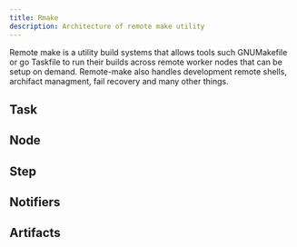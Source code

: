 ```yaml
---
title: Rmake
description: Architecture of remote make utility
---
```


Remote make is a utility build systems that allows tools such GNUMakefile or go Taskfile to run their builds across remote worker nodes that can be setup on demand. Remote-make also handles development remote shells, archifact managment, fail recovery and many other things.

## Task

## Node

## Step

## Notifiers

## Artifacts